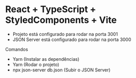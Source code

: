 # React + TypeScript + StyledComponents + Vite

- Projeto está configurado para rodar na porta 3001
- JSON Server está configurado para rodar na porta 3000

Comandos
   - Yarn (Instalar as dependências)
   - Yarn (Rodar o projeto)
   - npx json-server db.json (Subir o JSON Server)
